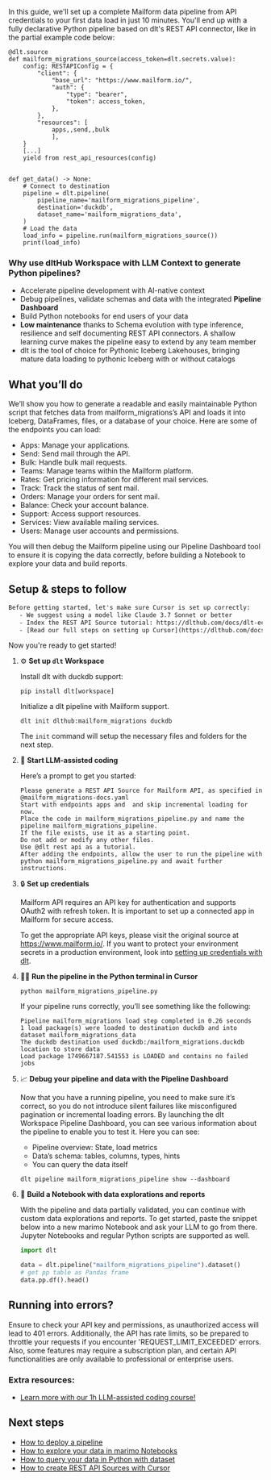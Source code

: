 In this guide, we'll set up a complete Mailform data pipeline from API credentials to your first data load in just 10 minutes. You'll end up with a fully declarative Python pipeline based on dlt's REST API connector, like in the partial example code below:

```python-outcome
@dlt.source
def mailform_migrations_source(access_token=dlt.secrets.value):
    config: RESTAPIConfig = {
        "client": {
            "base_url": "https://www.mailform.io/",
            "auth": {
                "type": "bearer",
                "token": access_token,
            },
        },
        "resources": [
            apps,,send,,bulk
            ],
    }
    [...]
    yield from rest_api_resources(config)


def get_data() -> None:
    # Connect to destination
    pipeline = dlt.pipeline(
        pipeline_name='mailform_migrations_pipeline',
        destination='duckdb',
        dataset_name='mailform_migrations_data', 
    )
    # Load the data
    load_info = pipeline.run(mailform_migrations_source())
    print(load_info) 
```

### Why use dltHub Workspace with LLM Context to generate Python pipelines?

- Accelerate pipeline development with AI-native context
- Debug pipelines, validate schemas and data with the integrated **Pipeline Dashboard**
- Build Python notebooks for end users of your data
- **Low maintenance** thanks to Schema evolution with type inference, resilience and self documenting REST API connectors. A shallow learning curve makes the pipeline easy to extend by any team member
- dlt is the tool of choice for Pythonic Iceberg Lakehouses, bringing mature data loading to pythonic Iceberg with or without catalogs

## What you’ll do

We’ll show you how to generate a readable and easily maintainable Python script that fetches data from mailform_migrations’s API and loads it into Iceberg, DataFrames, files, or a database of your choice. Here are some of the endpoints you can load:

- Apps: Manage your applications.
- Send: Send mail through the API.
- Bulk: Handle bulk mail requests.
- Teams: Manage teams within the Mailform platform.
- Rates: Get pricing information for different mail services.
- Track: Track the status of sent mail.
- Orders: Manage your orders for sent mail.
- Balance: Check your account balance.
- Support: Access support resources.
- Services: View available mailing services.
- Users: Manage user accounts and permissions.

You will then debug the Mailform pipeline using our Pipeline Dashboard tool to ensure it is copying the data correctly, before building a Notebook to explore your data and build reports.

## Setup & steps to follow

```default
Before getting started, let's make sure Cursor is set up correctly:
   - We suggest using a model like Claude 3.7 Sonnet or better
   - Index the REST API Source tutorial: https://dlthub.com/docs/dlt-ecosystem/verified-sources/rest_api/ and add it to context as **@dlt rest api**
   - [Read our full steps on setting up Cursor](https://dlthub.com/docs/dlt-ecosystem/llm-tooling/cursor-restapi#23-configuring-cursor-with-documentation)
```

Now you're ready to get started!

1. ⚙️ **Set up `dlt` Workspace**
    
    Install dlt with duckdb support:
    ```shell
    pip install dlt[workspace]
    ```

    Initialize a dlt pipeline with Mailform support.
    ```shell
    dlt init dlthub:mailform_migrations duckdb
    ```

    The `init` command will setup the necessary files and folders for the next step.
    
2. 🤠 **Start LLM-assisted coding**
    
    Here’s a prompt to get you started:
    
    ```prompt
    Please generate a REST API Source for Mailform API, as specified in @mailform_migrations-docs.yaml 
    Start with endpoints apps and  and skip incremental loading for now. 
    Place the code in mailform_migrations_pipeline.py and name the pipeline mailform_migrations_pipeline. 
    If the file exists, use it as a starting point. 
    Do not add or modify any other files. 
    Use @dlt rest api as a tutorial. 
    After adding the endpoints, allow the user to run the pipeline with python mailform_migrations_pipeline.py and await further instructions.
    ```

    
3. 🔒 **Set up credentials** 
    
    Mailform API requires an API key for authentication and supports OAuth2 with refresh token. It is important to set up a connected app in Mailform for secure access.
    
    To get the appropriate API keys, please visit the original source at https://www.mailform.io/.
    If you want to protect your environment secrets in a production environment, look into [setting up credentials with dlt](https://dlthub.com/docs/walkthroughs/add_credentials).
    
4. 🏃‍♀️ **Run the pipeline in the Python terminal in Cursor**
    
    ```shell
    python mailform_migrations_pipeline.py
    ```
    
    If your pipeline runs correctly, you’ll see something like the following:
    
    ```shell
    Pipeline mailform_migrations load step completed in 0.26 seconds
    1 load package(s) were loaded to destination duckdb and into dataset mailform_migrations_data
    The duckdb destination used duckdb:/mailform_migrations.duckdb location to store data
    Load package 1749667187.541553 is LOADED and contains no failed jobs
    ```
    
5. 📈 **Debug your pipeline and data with the Pipeline Dashboard**

    Now that you have a running pipeline, you need to make sure it’s correct, so you do not introduce silent failures like misconfigured pagination or incremental loading errors. By launching the dlt Workspace Pipeline Dashboard, you can see various information about the pipeline to enable you to test it. Here you can see:
    - Pipeline overview: State, load metrics
    - Data’s schema: tables, columns, types, hints
    - You can query the data itself
    
    ```shell
    dlt pipeline mailform_migrations_pipeline show --dashboard
    ```
    
6. 🐍 **Build a Notebook with data explorations and reports**

    With the pipeline and data partially validated, you can continue with custom data explorations and reports. To get started, paste the snippet below into a new marimo Notebook and ask your LLM to go from there. Jupyter Notebooks and regular Python scripts are supported as well.

    
    ```python
    import dlt

   data = dlt.pipeline("mailform_migrations_pipeline").dataset()
   # get pp table as Pandas frame
   data.pp.df().head()
    ```

## Running into errors?

Ensure to check your API key and permissions, as unauthorized access will lead to 401 errors. Additionally, the API has rate limits, so be prepared to throttle your requests if you encounter 'REQUEST_LIMIT_EXCEEDED' errors. Also, some features may require a subscription plan, and certain API functionalities are only available to professional or enterprise users.

### Extra resources:

- [Learn more with our 1h LLM-assisted coding course!](https://www.youtube.com/watch?v=GGid70rnJuM)

## Next steps

- [How to deploy a pipeline](https://dlthub.com/docs/walkthroughs/deploy-a-pipeline)
- [How to explore your data in marimo Notebooks](https://dlthub.com/docs/general-usage/dataset-access/marimo)
- [How to query your data in Python with dataset](https://dlthub.com/docs/general-usage/dataset-access/dataset)
- [How to create REST API Sources with Cursor](https://dlthub.com/docs/dlt-ecosystem/llm-tooling/cursor-restapi)